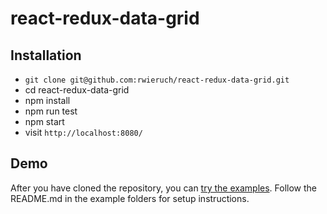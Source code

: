 # react-redux-data-grid

## Installation

* `git clone git@github.com:rwieruch/react-redux-data-grid.git`
* cd react-redux-data-grid
* npm install
* npm run test
* npm start
* visit `http://localhost:8080/`

## Demo

After you have cloned the repository, you can [try the examples](https://github.com/rwieruch/react-redux-data-grid/tree/master/examples). Follow the README.md in the example folders for setup instructions.
